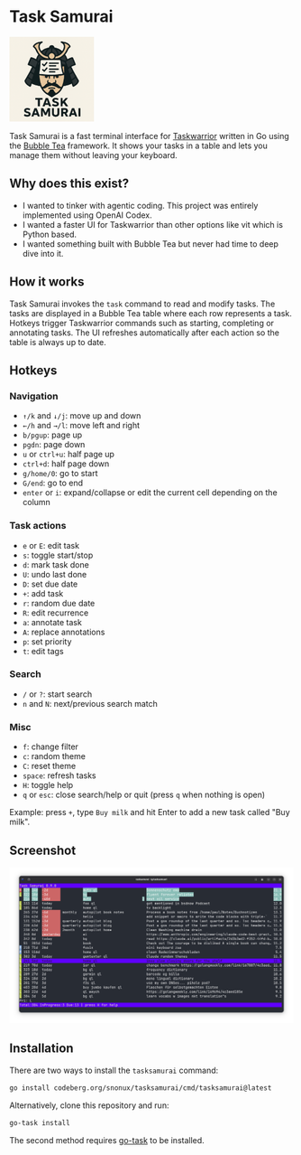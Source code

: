 # Task Samurai

<img src="logo.png" alt="tasksamurai logo" width="150" />

Task Samurai is a fast terminal interface for [Taskwarrior](https://taskwarrior.org/) written in Go using the [Bubble Tea](https://github.com/charmbracelet/bubbletea) framework. It shows your tasks in a table and lets you manage them without leaving your keyboard.

## Why does this exist?

- I wanted to tinker with agentic coding. This project was entirely implemented using OpenAI Codex.
- I wanted a faster UI for Taskwarrior than other options like vit which is Python based.
- I wanted something built with Bubble Tea but never had time to deep dive into it.

## How it works

Task Samurai invokes the `task` command to read and modify tasks. The tasks are displayed in a Bubble Tea table where each row represents a task. Hotkeys trigger Taskwarrior commands such as starting, completing or annotating tasks. The UI refreshes automatically after each action so the table is always up to date.

## Hotkeys

### Navigation

- `↑/k` and `↓/j`: move up and down
- `←/h` and `→/l`: move left and right
- `b/pgup`: page up
- `pgdn`: page down
- `u` or `ctrl+u`: half page up
- `ctrl+d`: half page down
- `g/home/0`: go to start
- `G/end`: go to end
- `enter` or `i`: expand/collapse or edit the current cell depending on the column

### Task actions

- `e` or `E`: edit task
- `s`: toggle start/stop
- `d`: mark task done
- `U`: undo last done
- `D`: set due date
- `+`: add task
- `r`: random due date
- `R`: edit recurrence
- `a`: annotate task
- `A`: replace annotations
- `p`: set priority
- `t`: edit tags

### Search

- `/` or `?`: start search
- `n` and `N`: next/previous search match

### Misc

- `f`: change filter
- `c`: random theme
- `C`: reset theme
- `space`: refresh tasks
- `H`: toggle help
- `q` or `esc`: close search/help or quit (press `q` when nothing is open)

Example: press `+`, type `Buy milk` and hit Enter to add a new task called "Buy milk".

## Screenshot

![Task Samurai screenshot](screenshot.png)

## Installation

There are two ways to install the `tasksamurai` command:

```bash
go install codeberg.org/snonux/tasksamurai/cmd/tasksamurai@latest
```

Alternatively, clone this repository and run:

```bash
go-task install
```

The second method requires [go-task](https://taskfile.dev/) to be installed.

